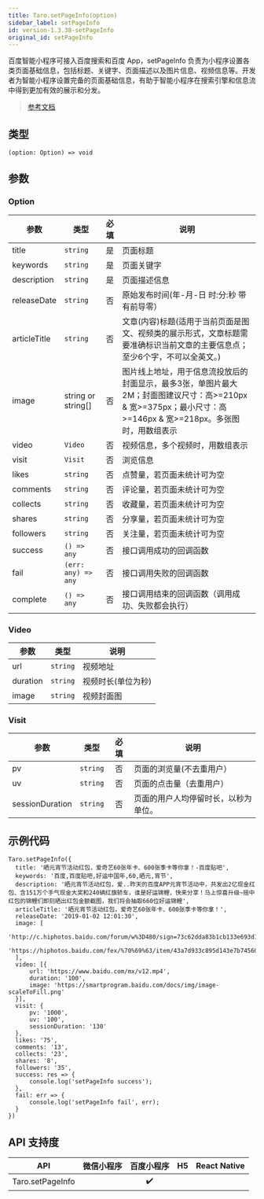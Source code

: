 ```yaml
---
title: Taro.setPageInfo(option)
sidebar_label: setPageInfo
id: version-1.3.38-setPageInfo
original_id: setPageInfo
---
```


百度智能小程序可接入百度搜索和百度 App，setPageInfo 负责为小程序设置各类页面基础信息，包括标题、关键字、页面描述以及图片信息、视频信息等。开发者为智能小程序设置完备的页面基础信息，有助于智能小程序在搜索引擎和信息流中得到更加有效的展示和分发。

> [参考文档](https://smartprogram.baidu.com/docs/develop/api/open/swan-setPageInfo/)

## 类型

```tsx
(option: Option) => void
```

## 参数

### Option

| 参数 | 类型 | 必填 | 说明 |
| --- | --- | :---: | --- |
| title | `string` | 是 | 页面标题 |
| keywords | `string` | 是 | 页面关键字 |
| description | `string` | 是 | 页面描述信息 |
| releaseDate | `string` | 否 | 原始发布时间(年-月-日 时:分:秒 带有前导零） |
| articleTitle | `string` | 否 | 文章(内容)标题(适用于当前页面是图文、视频类的展示形式，文章标题需要准确标识当前文章的主要信息点；至少6个字，不可以全英文。) |
| image | string or string[] | 否 | 图片线上地址，用于信息流投放后的封面显示，最多3张，单图片最大2M；封面图建议尺寸：高>=210px & 宽>=375px；最小尺寸：高>=146px & 宽>=218px。多张图时，用数组表示 |
| video | `Video` | 否 | 视频信息，多个视频时，用数组表示 |
| visit | `Visit` | 否 | 浏览信息 |
| likes | `string` | 否 | 点赞量，若页面未统计可为空 |
| comments | `string` | 否 | 评论量，若页面未统计可为空 |
| collects | `string` | 否 | 收藏量，若页面未统计可为空 |
| shares | `string` | 否 | 分享量，若页面未统计可为空 |
| followers | `string` | 否 | 关注量，若页面未统计可为空 |
| success | `() => any` | 否 | 接口调用成功的回调函数 |
| fail | `(err: any) => any` | 否 | 接口调用失败的回调函数 |
| complete | `() => any` | 否 | 接口调用结束的回调函数（调用成功、失败都会执行） |

### Video

| 参数 | 类型 | 说明 |
| --- | --- | --- |
| url | `string` | 视频地址 |
| duration | `string` | 视频时长(单位为秒) |
| image | `string` | 视频封面图 |

### Visit

| 参数 | 类型 | 必填 | 说明 |
| --- | --- | :---: | --- |
| pv | `string` | 否 | 页面的浏览量(不去重用户） |
| uv | `string` | 否 | 页面的点击量（去重用户） |
| sessionDuration | `string` | 否 | 页面的用户人均停留时长，以秒为单位。 |

## 示例代码

```tsx
Taro.setPageInfo({
  title: '晒元宵节活动红包，爱奇艺60张年卡、600张季卡等你拿！-百度贴吧',
  keywords: '百度,百度贴吧,好运中国年,60,晒元,宵节',
  description: '晒元宵节活动红包，爱..昨天的百度APP元宵节活动中，共发出2亿现金红包、含151万个手气现金大奖和240辆红旗轿车，谁是好运锦鲤，快来分享！马上惊喜升级~摇中红包的锦鲤们即刻晒出红包金额截图，我们将会抽取660位好运锦鲤',
  articleTitle: '晒元宵节活动红包，爱奇艺60张年卡、600张季卡等你拿！',
  releaseDate: '2019-01-02 12:01:30',
  image: [
      'http://c.hiphotos.baidu.com/forum/w%3D480/sign=73c62dda83b1cb133e693d1bed5456da/f33725109313b07e8dee163d02d7912396dd8cfe.jpg',
      'https://hiphotos.baidu.com/fex/%70%69%63/item/43a7d933c895d143e7b745607ef082025baf07ab.jpg'
  ],
  video: [{
      url: 'https://www.baidu.com/mx/v12.mp4',
      duration: '100',
      image: 'https://smartprogram.baidu.com/docs/img/image-scaleToFill.png'
  }],
  visit: {
      pv: '1000',
      uv: '100',
      sessionDuration: '130'
  },
  likes: '75',
  comments: '13',
  collects: '23',
  shares: '8',
  followers: '35',
  success: res => {
      console.log('setPageInfo success');
  },
  fail: err => {
      console.log('setPageInfo fail', err);
  }
})
```

## API 支持度

| API | 微信小程序 | 百度小程序 | H5 | React Native |
| :---: | :---: | :---: | :---: | :---: |
| Taro.setPageInfo |  | ✔️ |  |  |
